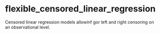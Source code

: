 # flexible_censored_linear_regression
Censored linear regression models allowinf gor left and right censoring on an observational level.
